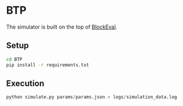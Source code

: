 # BTP

The simulator is built on the top of [BlockEval](https://github.com/deepakgouda/BlockEval).

## Setup

```bash
cd BTP
pip install -r requirements.txt
```

## Execution
```python
python simulate.py params/params.json > logs/simulation_data.log
```